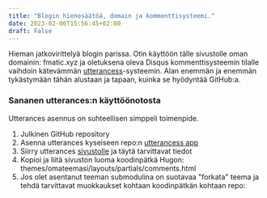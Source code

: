 ```yaml
---
title: "Blogin hienosäätöä, domain ja kommenttisysteemi."
date: 2023-02-06T15:56:45+02:00
draft: False
---
```

Hieman jatkovirittelyä blogin parissa. Otin käyttöön tälle sivustolle oman domainin: fmatic.xyz ja oletuksena oleva
Disqus kommenttisysteemin tilalle vaihdoin kätevämmän [utterancess](https://utteranc.es)-systeemin. Alan enemmän ja 
enemmän tykästymään tähän alustaan ja tapaan, kuinka se hyödyntää GitHub:a. 

### Sananen utterances:n käyttöönotosta

Utterances asennus on suhteellisen simppeli toimenpide. 

1. Julkinen GitHub repository
2. Asenna utterances kyseiseen repo:n [utterancess app](https://github.com/apps/utterances)
3. Siirry utterances [sivustolle](https://utteranc.es/) ja täytä tarvittavat tiedot
4. Kopioi ja liitä sivuston luoma koodinpätkä Hugon: themes/omateemasi/layouts/partials/comments.html
5. Jos olet asentanut teeman submodulina on suotavaa "forkata" teema ja tehdä tarvittavat muokkaukset kohtaan koodinpätkän kohtaan repo:

